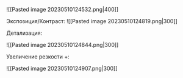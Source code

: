 ![[Pasted image 20230510124532.png|400]]

Экспозиция/Контраст: 
![[Pasted image 20230510124819.png|300]]

Детализация:

![[Pasted image 20230510124844.png|300]]

Увеличение резкости +:

![[Pasted image 20230510124907.png|300]]